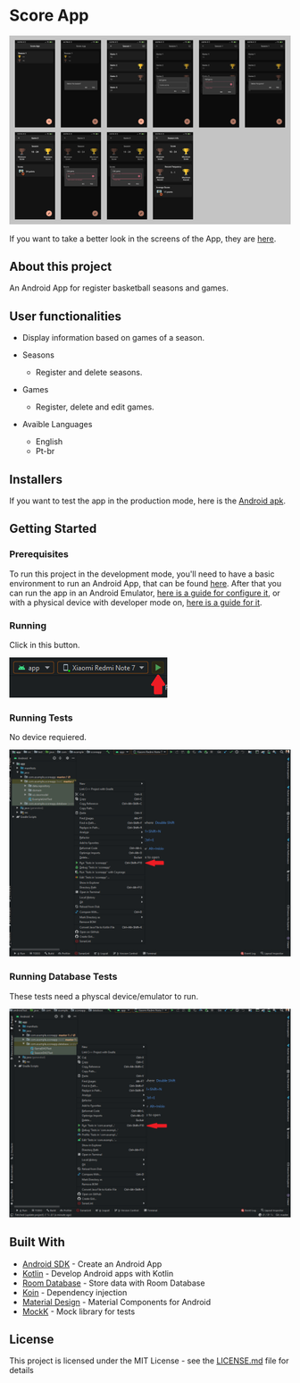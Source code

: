 # Score App
![](app_prints.png)

If you want to take a better look in the screens of the App, they are [here](https://drive.google.com/drive/folders/1syANnQYtQeNj92TQLocv94UO1QYXljZm?usp=sharing).

## About this project

An Android App for register basketball seasons and games.

## User functionalities

- Display information based on games of a season.

- Seasons
    - Register and delete seasons.

- Games 
    - Register, delete and edit games.
    
- Avaible Languages
    - English
    - Pt-br

## Installers

If you want to test the app in the production mode, here is the [Android apk](https://drive.google.com/file/d/1egSMERLWVTsHyOoqRIfRJjJco1ZpAK21/view?usp=sharing).

## Getting Started

### Prerequisites

To run this project in the development mode, you'll need to have a basic environment to run an Android App, that can be found [here](https://developer.android.com/studio).
After that you can run the app in an Android Emulator, [here is a guide for configure it](https://developer.android.com/studio/run/emulator#install), or with a physical device with developer mode on, [here is a guide for it](https://developer.android.com/studio/debug/dev-options).

### Running

Click in this button. 

![](run_app.png)

### Running Tests

No device requiered.

![](run_tests.png)

### Running Database Tests

These tests need a physcal device/emulator to run.

![](run_db_tests.png)

## Built With
- [Android SDK](https://developer.android.com/) - Create an Android App
- [Kotlin](https://developer.android.com/kotlin) - Develop Android apps with Kotlin
- [Room Database](https://developer.android.com/training/data-storage/room) - Store data with Room Database
- [Koin](https://insert-koin.io/) - Dependency injection
- [Material Design](https://material.io/develop/android/) - Material Components for Android
- [MockK](https://mockk.io/) - Mock library for tests
## License

This project is licensed under the MIT License - see the [LICENSE.md](https://github.com/diegoleonds/ScoreApp/blob/master/LICENSE) file for details
